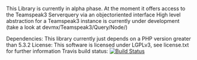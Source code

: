 This Library is currently in alpha phase.
At the moment it offers access to the Teamspeak3 Serverquery via an objectoriented interface
High level abstraction for a Teamspeak3 instance is currently under development 
(take a look at devmx/Teamspeak3/Query/Node/)

Dependencies:
    This library currently just depends on a PHP version greater than 5.3.2
License:
    This software is licensed under LGPLv3, see license.txt for further information
Travis build status:
[![Build Status](https://secure.travis-ci.org/devMX/TeamSpeak3-Framework.png)](http://travis-ci.org/devMX/TeamSpeak3-Framework)